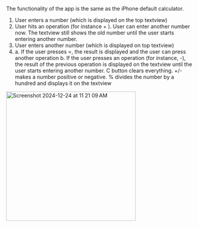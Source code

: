 The functionality of the app is the same as the iPhone default calculator. 
1. User enters a number (which is displayed on the top textview)
2. User hits an operation (for instance + ). User can enter another number now. The textview still shows the old
number until the user starts entering another number.
3. User enters another number (which is displayed on top textview)
4. a. If the user presses =, the result is displayed and the user can press another operation
b. If the user presses an operation (for instance, -), the result of the previous operation is displayed on the
textview until the user starts entering another number.
C button clears everything.
+/- makes a number positive or negative.
% divides the number by a hundred and displays it on the textview

<img width="348" alt="Screenshot 2024-12-24 at 11 21 09 AM" src="https://github.com/user-attachments/assets/ce3e255d-8116-4aff-98eb-83fbb12b5895" />
